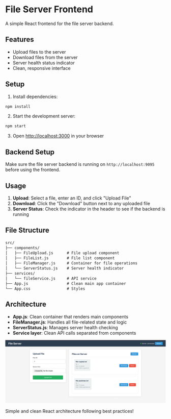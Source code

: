 # File Server Frontend

A simple React frontend for the file server backend.

## Features

- Upload files to the server
- Download files from the server
- Server health status indicator
- Clean, responsive interface

## Setup

1. Install dependencies:
```bash
npm install
```

2. Start the development server:
```bash
npm start
```

3. Open [http://localhost:3000](http://localhost:3000) in your browser

## Backend Setup

Make sure the file server backend is running on `http://localhost:9095` before using the frontend.

## Usage

1. **Upload**: Select a file, enter an ID, and click "Upload File"
2. **Download**: Click the "Download" button next to any uploaded file
3. **Server Status**: Check the indicator in the header to see if the backend is running

## File Structure

```
src/
├── components/
│   ├── FileUpload.js      # File upload component
│   ├── FileList.js        # File list component
│   ├── FileManager.js     # Container for file operations
│   └── ServerStatus.js    # Server health indicator
├── services/
│   └── fileService.js     # API service
├── App.js                 # Clean main app container
└── App.css                # Styles
```

## Architecture

- **App.js**: Clean container that renders main components
- **FileManager.js**: Handles all file-related state and logic
- **ServerStatus.js**: Manages server health checking
- **Service layer**: Clean API calls separated from components

![img_1.png](img_1.png)

Simple and clean React architecture following best practices!
